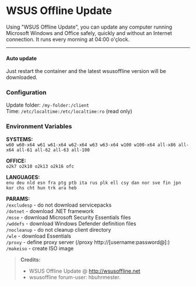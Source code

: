 # WSUS Offline Update

Using "WSUS Offline Update", you can update any computer running Microsoft Windows and Office safely, quickly and without an Internet connection. It runs every morning at 04:00 o'çlock.

-----------
#### Auto update
Just restart the container and the latest wsusoffline version will be downloaded.

### Configuration
Update folder: `/my-folder:/client`    
Time: `/etc/localtime:/etc/localtime:ro` (read only)   

### Environment Variables
**SYSTEMS:**    
`w60 w60-x64 w61 w61-x64 w62-x64 w63 w63-x64 w100 w100-x64 all-x86 all-x64 all-61 all-62 all-63 all-100`

**OFFICE:**   
`o2k7 o2k10 o2k13 o2k16 ofc`

**LANGUAGES:**   
`enu deu nld esn fra ptg ptb ita rus plk ell csy dan nor sve fin jpn kor chs cht hun trk ara heb`

**PARAMS:**   
`/excludesp` - do not download servicepacks   
`/dotnet`    - download .NET framework   
`/msse`      - download Microsoft Security Essentials files   
`/wddefs`    - download Windows Defender definition files   
`/nocleanup` - do not cleanup client directory    
`/wle`       - download Essentials   
`/proxy`     - define proxy server (/proxy http://[username:password@]<server>:<port>)   
`/makeiso`   - create ISO image   

> **Credits:**
> - WSUS Offline Update @ http://wsusoffline.net  
> - wsusoffline forum-user:  hbuhrmester.
